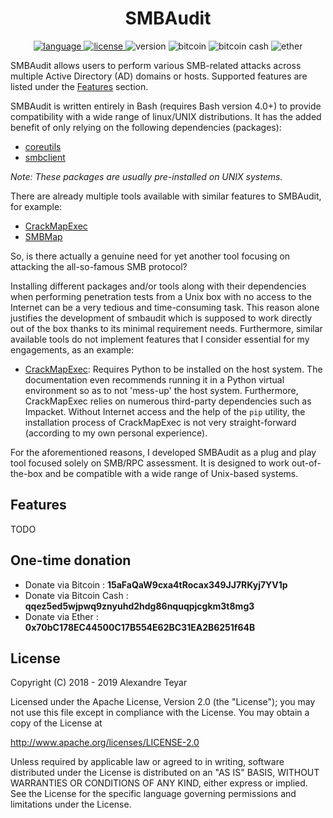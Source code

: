 <p align="center">
    <h1 align="center"> SMBAudit </h1>
    <p align="center">
        <a href="https://www.gnu.org/software/bash/">
            <img alt="language" src="https://img.shields.io/badge/Lang-Bash%204.2+-blue.svg">
        </a>
        <a href="https://opensource.org/licenses/Apache-2.0">
            <img alt="license" src="https://img.shields.io/badge/License-Apache%202.0-red.svg">
        </a>
        <img alt="version" src="https://img.shields.io/badge/Version-0.7-green.svg">
        <img alt="bitcoin" src="https://img.shields.io/badge/Bitcoin-15aFaQaW9cxa4tRocax349JJ7RKyj7YV1p-yellow.svg">
        <img alt="bitcoin cash" src="https://img.shields.io/badge/Bitcoin%20Cash-qqez5ed5wjpwq9znyuhd2hdg86nquqpjcgkm3t8mg3-yellow.svg">
        <img alt="ether" src="https://img.shields.io/badge/Ether-0x70bC178EC44500C17B554E62BC31EA2B6251f64B-yellow.svg">
    </p>
</p>

SMBAudit allows users to perform various SMB-related attacks across multiple Active Directory (AD) domains or hosts. Supported features are listed under the [Features](#Features) section.

SMBAudit is written entirely in Bash (requires Bash version 4.0+) to provide compatibility with a wide range of linux/UNIX distributions. It has the added benefit of only relying on the following dependencies (packages):
* [coreutils](http://www.gnu.org/software/coreutils/coreutils.html)
* [smbclient](https://www.samba.org/samba/docs/current/man-html/smbclient.1.html)

*Note: These packages are usually pre-installed on UNIX systems.*

There are already multiple tools available with similar features to SMBAudit, for example:
* [CrackMapExec](https://github.com/byt3bl33d3r/CrackMapExec)
* [SMBMap](https://github.com/ShawnDEvans/smbmap)

So, is there actually a genuine need for yet another tool focusing on attacking the all-so-famous SMB protocol? 

Installing different packages and/or tools along with their dependencies when performing penetration tests from a Unix box with no access to the Internet can be a very tedious and time-consuming task. This reason alone justifies the development of smbaudit which is supposed to work directly out of the box thanks to its minimal requirement needs. Furthermore, similar available tools do not implement  features that I consider essential for my engagements, as an example:
* [CrackMapExec](https://github.com/byt3bl33d3r/CrackMapExec): Requires Python to be installed on the host system. The documentation even recommends running it in a Python virtual environment so as to not 'mess-up' the host system. Furthermore, CrackMapExec relies on numerous third-party dependencies such as Impacket. Without Internet access and the help of the `pip` utility, the installation process of CrackMapExec is not very straight-forward (according to my own personal experience).

For the aforementioned reasons, I developed SMBAudit as a plug and play tool focused solely on SMB/RPC assessment. It is designed to work out-of-the-box and be compatible with a wide range of Unix-based systems.

## Features
TODO

## One-time donation
* Donate via Bitcoin      : **15aFaQaW9cxa4tRocax349JJ7RKyj7YV1p**
* Donate via Bitcoin Cash : **qqez5ed5wjpwq9znyuhd2hdg86nquqpjcgkm3t8mg3**
* Donate via Ether        : **0x70bC178EC44500C17B554E62BC31EA2B6251f64B**

## License
   Copyright (C) 2018 - 2019 Alexandre Teyar

Licensed under the Apache License, Version 2.0 (the "License");
you may not use this file except in compliance with the License.
You may obtain a copy of the License at

<http://www.apache.org/licenses/LICENSE-2.0>

Unless required by applicable law or agreed to in writing, software
distributed under the License is distributed on an "AS IS" BASIS,
WITHOUT WARRANTIES OR CONDITIONS OF ANY KIND, either express or implied.
See the License for the specific language governing permissions and
limitations under the License.
